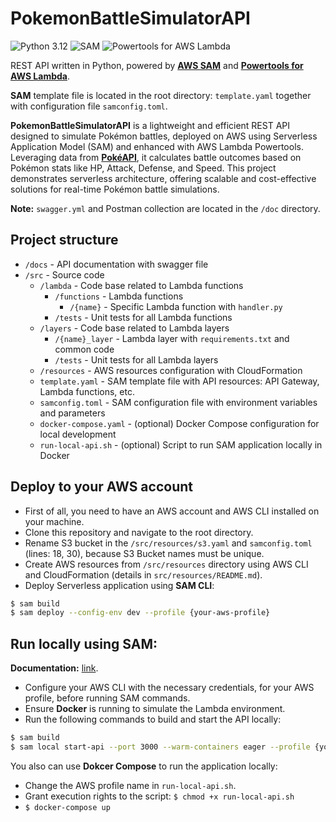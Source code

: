 # PokemonBattleSimulatorAPI
![Python 3.12](https://img.shields.io/badge/python-3.12-green.svg) 
![SAM](https://img.shields.io/badge/SAM-v1.120.0-blue.svg)
![Powertools for AWS Lambda](https://img.shields.io/badge/Powertools%20for%20AWS%20Lambda-v2.43.0-blue.svg)

REST API written in Python, powered by **[AWS SAM](https://aws.amazon.com/serverless/sam/)** and **[Powertools for AWS Lambda](https://docs.powertools.aws.dev/lambda/python/latest/)**.

**SAM** template file is located in the root directory: `template.yaml` together with configuration file `samconfig.toml`.

**PokemonBattleSimulatorAPI** is a lightweight and efficient REST API designed to simulate Pokémon battles, 
deployed on AWS using Serverless Application Model (SAM) and enhanced with AWS Lambda Powertools. 
Leveraging data from **[PokéAPI](https://pokeapi.co/)**, it calculates battle outcomes based on Pokémon stats like HP, Attack, Defense, and Speed. 
This project demonstrates serverless architecture, offering scalable and cost-effective solutions for real-time Pokémon battle simulations.

**Note:** `swagger.yml` and Postman collection are located in the `/doc` directory.

## Project structure
- `/docs` - API documentation with swagger file
- `/src` - Source code
  - `/lambda` - Code base related to Lambda functions
    - `/functions` - Lambda functions
      - `/{name}` - Specific Lambda function with `handler.py` 
    - `/tests` - Unit tests for all Lambda functions
  - `/layers` - Code base related to Lambda layers
    - `/{name}_layer` - Lambda layer with `requirements.txt` and common code 
    - `/tests` - Unit tests for all Lambda layers
  - `/resources` - AWS resources configuration with CloudFormation
  - `template.yaml` - SAM template file with API resources: API Gateway, Lambda functions, etc.
  - `samconfig.toml` - SAM configuration file with environment variables and parameters
  - `docker-compose.yaml` - (optional) Docker Compose configuration for local development
  - `run-local-api.sh` - (optional) Script to run SAM application locally in Docker

## Deploy to your AWS account
- First of all, you need to have an AWS account and AWS CLI installed on your machine.
- Clone this repository and navigate to the root directory.
- Rename S3 bucket in the `/src/resources/s3.yaml` and `samconfig.toml` (lines: 18, 30), because S3 Bucket names must be unique.
- Create AWS resources from `/src/resources` directory using AWS CLI and CloudFormation (details in `src/resources/README.md`).
- Deploy Serverless application using **SAM CLI**:
```bash
$ sam build
$ sam deploy --config-env dev --profile {your-aws-profile}
```

## Run locally using **SAM**:
**Documentation:** [link](https://docs.aws.amazon.com/serverless-application-model/latest/developerguide/using-sam-cli-local-start-api.html).

- Configure your AWS CLI with the necessary credentials, for your AWS profile, before running SAM commands.
- Ensure **Docker** is running to simulate the Lambda environment.
- Run the following commands to build and start the API locally:
```bash
$ sam build
$ sam local start-api --port 3000 --warm-containers eager --profile {your-aws-profile}
```

You also can use **Dokcer Compose** to run the application locally:
- Change the AWS profile name in `run-local-api.sh`.
- Grant execution rights to the script: `$ chmod +x run-local-api.sh`
- `$ docker-compose up`
